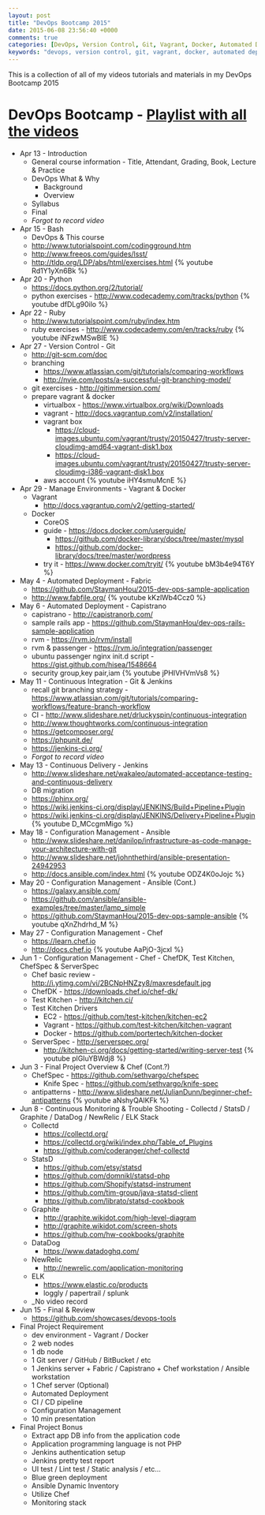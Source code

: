```yaml
---
layout: post
title: "DevOps Bootcamp 2015"
date: 2015-06-08 23:56:40 +0000
comments: true
categories: [DevOps, Version Control, Git, Vagrant, Docker, Automated Deployment, Fabric, Capistrano, CI, CD, Continuous Integration, Continuous Delivery, Jenkins, Configuration Management, Ansible, Chef, Continuous Monitoring]
keywords: "devops, version control, git, vagrant, docker, automated deployment, fabric, capistrano, ci, cd, continuous integration, continuous delivery, jenkins, configuration management, ansible, chef, continuous monitoring"
---
```

This is a collection of all of my videos tutorials and materials in my DevOps Bootcamp 2015
<!-- more -->
# DevOps Bootcamp - [Playlist with all the videos](https://www.youtube.com/watch?v=Rd1Y1yXn6Bk&list=PLFizdQFdhI4MxHbwThKW7Z1-u1h5bi_Ao)

* Apr 13 - Introduction
  * General course information - Title, Attendant, Grading, Book, Lecture & Practice
  * DevOps What & Why
    * Background
    * Overview
  * Syllabus
  * Final
  * _Forgot to record video_
* Apr 15 - Bash
  * DevOps & This course
  * http://www.tutorialspoint.com/codingground.htm
  * http://www.freeos.com/guides/lsst/
  * http://tldp.org/LDP/abs/html/exercises.html
{% youtube Rd1Y1yXn6Bk %}
* Apr 20 - Python
  * https://docs.python.org/2/tutorial/
  * python exercises - http://www.codecademy.com/tracks/python
{% youtube dfDLg90ilo %}
* Apr 22 - Ruby
  * http://www.tutorialspoint.com/ruby/index.htm
  * ruby exercises - http://www.codecademy.com/en/tracks/ruby
{% youtube iNFzwMSwBIE %}
* Apr 27 - Version Control - Git
  * http://git-scm.com/doc
  * branching 
    * https://www.atlassian.com/git/tutorials/comparing-workflows
    * http://nvie.com/posts/a-successful-git-branching-model/
  * git exercises - http://gitimmersion.com/
  * prepare vagrant & docker
    * virtualbox - https://www.virtualbox.org/wiki/Downloads
    * vagrant - http://docs.vagrantup.com/v2/installation/
    * vagrant box
      * https://cloud-images.ubuntu.com/vagrant/trusty/20150427/trusty-server-cloudimg-amd64-vagrant-disk1.box
      * https://cloud-images.ubuntu.com/vagrant/trusty/20150427/trusty-server-cloudimg-i386-vagrant-disk1.box
    * aws account
{% youtube iHY4smuMcnE %}
* Apr 29 - Manage Environments - Vagrant & Docker
  * Vagrant
    * http://docs.vagrantup.com/v2/getting-started/
  * Docker
    * CoreOS
    * guide - https://docs.docker.com/userguide/
      * https://github.com/docker-library/docs/tree/master/mysql
      * https://github.com/docker-library/docs/tree/master/wordpress
    * try it - https://www.docker.com/tryit/
{% youtube bM3b4e94T6Y %}
* May 4 - Automated Deployment - Fabric
  * https://github.com/StaymanHou/2015-dev-ops-sample-application
  * http://www.fabfile.org/
{% youtube kKzlWb4Ccz0 %}
* May 6 - Automated Deployment - Capistrano
  * capistrano - http://capistranorb.com/
  * sample rails app - https://github.com/StaymanHou/dev-ops-rails-sample-application
  * rvm - https://rvm.io/rvm/install
  * rvm & passenger - https://rvm.io/integration/passenger
  * ubuntu passenger nginx init.d script - https://gist.github.com/hisea/1548664
  * security group,key pair,iam
{% youtube jPHIVHVmVs8 %}
* May 11 - Continuous Integration - Git & Jenkins
  * recall git branching strategy - https://www.atlassian.com/git/tutorials/comparing-workflows/feature-branch-workflow
  * CI - http://www.slideshare.net/drluckyspin/continuous-integration
  * http://www.thoughtworks.com/continuous-integration
  * https://getcomposer.org/
  * https://phpunit.de/
  * https://jenkins-ci.org/
  * _Forgot to record video_
* May 13 - Continuous Delivery - Jenkins
  * http://www.slideshare.net/wakaleo/automated-acceptance-testing-and-continuous-delivery
  * DB migration
  * https://phinx.org/
  * https://wiki.jenkins-ci.org/display/JENKINS/Build+Pipeline+Plugin
  * https://wiki.jenkins-ci.org/display/JENKINS/Delivery+Pipeline+Plugin
{% youtube D_MCcgmMigo %}
* May 18 - Configuration Management - Ansible
  * http://www.slideshare.net/danilop/infrastructure-as-code-manage-your-architecture-with-git
  * http://www.slideshare.net/johnthethird/ansible-presentation-24942953
  * http://docs.ansible.com/index.html
{% youtube ODZ4K0oJojc %}
* May 20 - Configuration Management - Ansible (Cont.)
  * https://galaxy.ansible.com/
  * https://github.com/ansible/ansible-examples/tree/master/lamp_simple
  * https://github.com/StaymanHou/2015-dev-ops-sample-ansible
{% youtube qXnZhdrhd_M %}
* May 27 - Configuration Management - Chef
  * https://learn.chef.io
  * http://docs.chef.io
{% youtube AaPjO-3jcxI %}
* Jun 1 - Configuration Management - Chef - ChefDK, Test Kitchen, ChefSpec & ServerSpec
  * Chef basic review - http://i.ytimg.com/vi/2BCNpHNZzy8/maxresdefault.jpg
  * ChefDK - https://downloads.chef.io/chef-dk/
  * Test Kitchen - http://kitchen.ci/
  * Test Kitchen Drivers
    * EC2 - https://github.com/test-kitchen/kitchen-ec2
    * Vagrant - https://github.com/test-kitchen/kitchen-vagrant
    * Docker - https://github.com/portertech/kitchen-docker
  * ServerSpec - http://serverspec.org/
    * http://kitchen-ci.org/docs/getting-started/writing-server-test
{% youtube plGIuYBWdj8 %}
* Jun 3 - Final Project Overview & Chef (Cont.?)
  * ChefSpec - https://github.com/sethvargo/chefspec
    * Knife Spec - https://github.com/sethvargo/knife-spec
  * antipatterns - http://www.slideshare.net/JulianDunn/beginner-chef-antipatterns
{% youtube aNshyQAlKFk %}
* Jun 8 - Continuous Monitoring & Trouble Shooting - Collectd / StatsD / Graphite / DataDog / NewRelic / ELK Stack
  * Collectd
    * https://collectd.org/
    * https://collectd.org/wiki/index.php/Table_of_Plugins
    * https://github.com/coderanger/chef-collectd
  * StatsD
    * https://github.com/etsy/statsd
    * https://github.com/domnikl/statsd-php
    * https://github.com/Shopify/statsd-instrument
    * https://github.com/tim-group/java-statsd-client
    * https://github.com/librato/statsd-cookbook
  * Graphite
    * http://graphite.wikidot.com/high-level-diagram
    * http://graphite.wikidot.com/screen-shots
    * https://github.com/hw-cookbooks/graphite
  * DataDog
    * https://www.datadoghq.com/
  * NewRelic
    * http://newrelic.com/application-monitoring
  * ELK
    * https://www.elastic.co/products
    * loggly / papertrail / splunk
  * _No video record
* Jun 15 - Final & Review
  * https://github.com/showcases/devops-tools
* Final Project Requirement
  * dev environment - Vagrant / Docker
  * 2 web nodes
  * 1 db node
  * 1 Git server / GitHub / BitBucket / etc
  * 1 Jenkins server + Fabric / Capistrano + Chef workstation / Ansible workstation
  * 1 Chef server (Optional)
  * Automated Deployment
  * CI / CD pipeline
  * Configuration Management
  * 10 min presentation
* Final Project Bonus
  * Extract app DB info from the application code
  * Application programming language is not PHP
  * Jenkins authentication setup
  * Jenkins pretty test report
  * UI test / Lint test / Static analysis / etc...
  * Blue green deployment
  * Ansible Dynamic Inventory
  * Utilize Chef
  * Monitoring stack